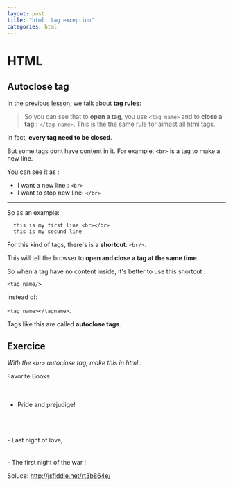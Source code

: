```yaml
---
layout: post
title: "html: tag exception"
categories: html
---
```


HTML
====

Autoclose tag
----

In the [previous lesson](./2014-09-10-html-an-introduction.markdown), we talk about __tag rules__:


> So you can see that to __open a tag__, you use ``<tag name>`` and to __close a tag__ :  ``</tag name>``.
> This is the the same rule for almost all html tags.

In fact, __every tag need to be closed__.

But some tags dont have content in it.
For example, ``<br>`` is a tag to make a new line.

You can see it as :

  * I want a new line : ``<br>``
  * I want to stop new line: ``</br>``

----

So as an example:

```
  this is my first line <br></br>
  this is my secund line
```

For this kind of tags, there's is a __shortcut__:  ``<br/>``.

This will tell the browser to __open and close a tag at the same time__.

So when a tag have no content inside, it's better to use this shortcut :

``<tag name/>``

instead of:

``<tag name></tagname>``.


Tags like this are called __autoclose tags__.

Exercice
----
_With the ``<br>`` autoclose tag, make this in html :_

Favorite Books
<br/>
<br/>
<br/>
- Pride and prejudige!
<br/>
<br/>
<br/>
- Last night of love,
<br/>
<br/>
<br/>
- The first night of the war !

Soluce: http://jsfiddle.net/rt3b864e/
